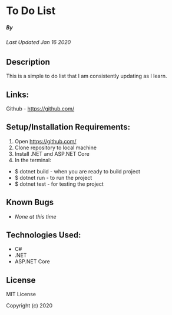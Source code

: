 # To Do List
##### By 
###### Last Updated Jan 16 2020

## Description

This is a simple to do list that I am consistently updating as I learn.

## Links:

Github - https://github.com/

## Setup/Installation Requirements:

1. Open https://github.com/
2. Clone repository to local machine 
3. Install .NET and ASP.NET Core
4. In the terminal:

  - $ dotnet build - when you are ready to build project
  - $ dotnet run - to run the project 
  - $ dotnet test - for testing the project

## Known Bugs

* _None at this time_

## Technologies Used:

* C#
* .NET
* ASP.NET Core

## License
MIT License

Copyright (c) 2020 